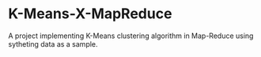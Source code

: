 # K-Means-X-MapReduce
A project implementing K-Means clustering algorithm in Map-Reduce using sytheting data as a sample.
